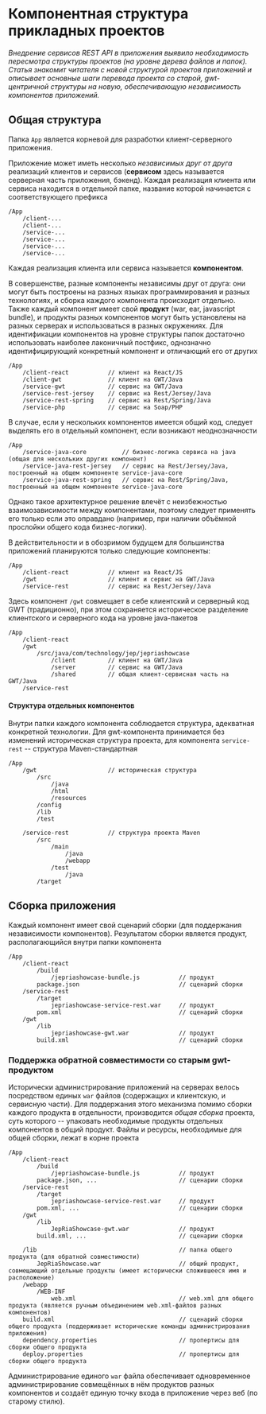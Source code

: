 # Компонентная структура прикладных проектов
*Внедрение сервисов REST API в приложения выявило необходимость пересмотра структуры проектов (на уровне дерева файлов и папок).
Статья знакомит читателя с новой структурой проектов приложений и описывает основные шаги перевода проекта со старой, gwt-центричной структуры на новую, обеспечивающую независимость компонентов приложений.*

## Общая структура

Папка `App` является корневой для разработки клиент-серверного приложения.

Приложение может иметь несколько _независимых друг от друга_ реализаций клиентов и сервисов (**сервисом** здесь называется серверная часть приложения, бэкенд). Каждая реализация клиента или сервиса находится в отдельной папке, название которой начинается с соответствующего префикса
```
/App
    /client-...
    /client-...
    /service-...
    /service-...
    /service-...
    /service-...
```
Каждая реализация клиента или сервиса называется **компонентом**.

В совершенстве, разные компоненты независимы друг от друга: они могут быть построены на разных языках программирования и разных технологиях, и сборка каждого компонента происходит отдельно. Также каждый компонент имеет свой **продукт** (war, ear, javascript bundle), и продукты разных компонентов могут быть установлены на разных серверах и использоваться в разных окружениях.
Для идентификации компонентов на уровне структуры папок достаточно использовать наиболее лаконичный постфикс, однозначно идентифицирующий конкретный компонент и отличающий его от других
```
/App
    /client-react           // клиент на React/JS
    /client-gwt             // клиент на GWT/Java
    /service-gwt            // сервис на GWT/Java
    /service-rest-jersey    // сервис на Rest/Jersey/Java
    /service-rest-spring    // сервис на Rest/Spring/Java
    /service-php            // сервис на Soap/PHP
```
В случае, если у нескольких компонентов имеется общий код, следует выделять его в отдельный компонент, если возникают неоднозначности
```
/App
    /service-java-core          // бизнес-логика сервиса на java (общая для нескольких других компонент)
    /service-java-rest-jersey   // сервис на Rest/Jersey/Java, построенный на общем компоненте service-java-core
    /service-java-rest-spring   // сервис на Rest/Spring/Java, построенный на общем компоненте service-java-core
```
Однако такое архитектурное решение влечёт с неизбежностью взаимозависимости между компонентами, поэтому следует применять его только если это оправдано (например, при наличии объёмной прослойки общего кода бизнес-логики).

В действительности и в обозримом будущем для большинства приложений планируются только следующие компоненты:
```
/App
    /client-react           // клиент на React/JS
    /gwt                    // клиент и сервис на GWT/Java
    /service-rest           // сервис на Rest/Jersey/Java
```
Здесь компонент `/gwt` совмещает в себе клиентский и серверный код GWT (традиционно), при этом сохраняется историческое разделение клиентского и серверного кода на уровне java-пакетов
```
/App
    /client-react
    /gwt
        /src/java/com/technology/jep/jepriashowcase
            /client         // клиент на GWT/Java
            /server         // сервис на GWT/Java
            /shared         // общая клиент-сервисная часть на GWT/Java
    /service-rest
```
#### Структура отдельных компонентов
Внутри папки каждого компонента соблюдается структура, адекватная конкретной технологии. 
Для gwt-компонента принимается без изменений историческая структура проекта, для компонента `service-rest` -- структура Maven-стандартная
```
/App
    /gwt                    // историческая структура
        /src
            /java
            /html
            /resources
        /config
        /lib
        /test
        
    /service-rest           // структура проекта Maven
        /src
            /main
                /java
                /webapp
            /test
                /java
        /target
```
## Сборка приложения
Каждый компонент имеет свой сценарий сборки (для поддержания независимости компонентов). Результатом сборки является продукт, располагающийся внутри папки компонента
```
/App
    /client-react
        /build
            /jepriashowcase-bundle.js           // продукт
        package.json                            // сценарий сборки
    /service-rest
        /target
            jepriashowcase-service-rest.war     // продукт
        pom.xml                                 // сценарий сборки
    /gwt        
        /lib
            jepriashowcase-gwt.war              // продукт
        build.xml                               // сценарий сборки      
```
### Поддержка обратной совместимости со старым gwt-продуктом
Исторически администрирование приложений на серверах велось посредством единых `war` файлов (содержащих и клиентскую, и сервисную части). Для поддержания этого механизма помимо сборки каждого продукта в отдельности, производится _общая сборка_ проекта, суть которого -- упаковать необходимые продукты отдельных компонентов в общий продукт.
Файлы и ресурсы, необходимые для общей сборки, лежат в корне проекта
```
/App
    /client-react
        /build
            /jepriashowcase-bundle.js           // продукт
        package.json, ...                       // сценарии сборки
    /service-rest
        /target
            jepriashowcase-service-rest.war     // продукт
        pom.xml, ...                            // сценарии сборки
    /gwt        
        /lib
            JepRiaShowcase-gwt.war              // продукт
        build.xml, ...                          // сценарии сборки

    /lib                                        // папка общего продукта (для обратной совместимости)
        JepRiaShowcase.war                      // общий продукт, совмещающий отдельные продукты (имеет исторически сложившееся имя и расположение)
    /webapp
        /WEB-INF
            web.xml                             // web.xml для общего продукта (является ручным объединением web.xml-файлов разных компонентов)
    build.xml                                   // сценарий сборки общего продукта (поддерживает исторические команды администрирования приложения)
    dependency.properties                       // пропертисы для сборки общего продукта
    deploy.properties                           // пропертисы для сборки общего продукта
```
Администрирование единого `war` файла обеспечивает одновременное администрирование совмещённых в нём продуктов разных компонентов и создаёт единую точку входа в приложение через веб (по старому стилю).

